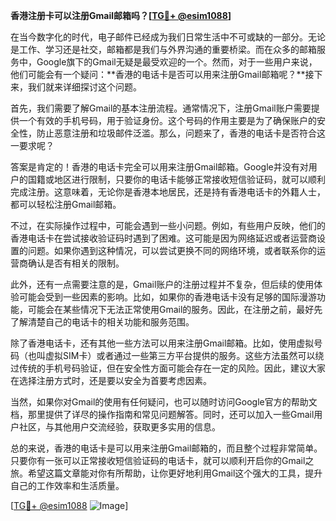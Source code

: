 **香港注册卡可以注册Gmail邮箱吗？[[TG💪+ @esim1088](https://t.me/s/esim1088)]**

在当今数字化的时代，电子邮件已经成为我们日常生活中不可或缺的一部分。无论是工作、学习还是社交，邮箱都是我们与外界沟通的重要桥梁。而在众多的邮箱服务中，Google旗下的Gmail无疑是最受欢迎的一个。然而，对于一些用户来说，他们可能会有一个疑问：**香港的电话卡是否可以用来注册Gmail邮箱呢？**接下来，我们就来详细探讨这个问题。

首先，我们需要了解Gmail的基本注册流程。通常情况下，注册Gmail账户需要提供一个有效的手机号码，用于验证身份。这个号码的作用主要是为了确保账户的安全性，防止恶意注册和垃圾邮件泛滥。那么，问题来了，香港的电话卡是否符合这一要求呢？

答案是肯定的！香港的电话卡完全可以用来注册Gmail邮箱。Google并没有对用户的国籍或地区进行限制，只要你的电话卡能够正常接收短信验证码，就可以顺利完成注册。这意味着，无论你是香港本地居民，还是持有香港电话卡的外籍人士，都可以轻松注册Gmail邮箱。

不过，在实际操作过程中，可能会遇到一些小问题。例如，有些用户反映，他们的香港电话卡在尝试接收验证码时遇到了困难。这可能是因为网络延迟或者运营商设置的问题。如果你遇到这种情况，可以尝试更换不同的网络环境，或者联系你的运营商确认是否有相关的限制。

此外，还有一点需要注意的是，Gmail账户的注册过程并不复杂，但后续的使用体验可能会受到一些因素的影响。比如，如果你的香港电话卡没有足够的国际漫游功能，可能会在某些情况下无法正常使用Gmail的服务。因此，在注册之前，最好先了解清楚自己的电话卡的相关功能和服务范围。

除了香港电话卡，还有其他一些方法可以用来注册Gmail邮箱。比如，使用虚拟号码（也叫虚拟SIM卡）或者通过一些第三方平台提供的服务。这些方法虽然可以绕过传统的手机号码验证，但在安全性方面可能会存在一定的风险。因此，建议大家在选择注册方式时，还是要以安全为首要考虑因素。

当然，如果你对Gmail的使用有任何疑问，也可以随时访问Google官方的帮助文档，那里提供了详尽的操作指南和常见问题解答。同时，还可以加入一些Gmail用户社区，与其他用户交流经验，获取更多实用的信息。

总的来说，香港的电话卡是可以用来注册Gmail邮箱的，而且整个过程非常简单。只要你有一张可以正常接收短信验证码的电话卡，就可以顺利开启你的Gmail之旅。希望这篇文章能对你有所帮助，让你更好地利用Gmail这个强大的工具，提升自己的工作效率和生活质量。

[[TG💪+ @esim1088](https://t.me/s/esim1088) ![Image](https://i.postimg.cc/4NQfJmqS/Snipaste-2025-05-13-00-14-12.png)]